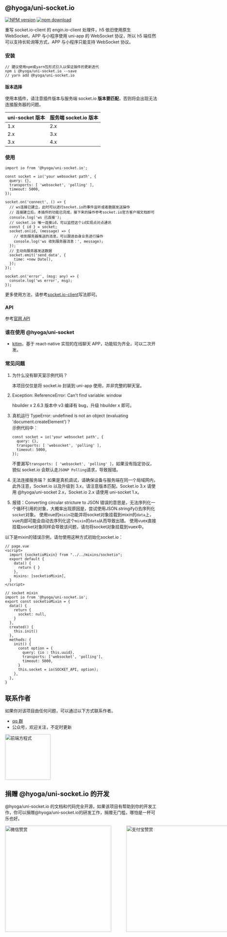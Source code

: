 ## @hyoga/uni-socket.io

[![NPM version][npm-image]][npm-url]
[![npm download][download-image]][download-url]

[npm-image]: https://img.shields.io/npm/v/@hyoga/uni-socket.io.svg?style=flat-square
[npm-url]: https://www.npmjs.com/package/@hyoga/uni-socket.io
[download-image]: https://img.shields.io/npm/dm/@hyoga/uni-socket.io.svg?style=flat-square
[download-url]: https://www.npmjs.com/package/@hyoga/uni-socket.io

重写 socket.io-client 的 engin.io-client 处理件，h5 依旧使用原生 WebSocket，APP 与小程序使用 uni-app 的 WebSocket 协议，所以 h5 端任然可以支持长轮询等方式，APP 与小程序只能支持 WebSocket 协议。

### 安装

```
// 建议使用npm或yarn包形式引入以保证插件的更新迭代
npm i @hyoga/uni-socket.io --save
// yarn add @hyoga/uni-socket.io
```

#### 版本选择

使用本插件，请注意插件版本与服务端 socket.io **版本要匹配**，否则将会出现无法连接服务器的问题。

| uni-socket 版本 | 服务端 socket.io 版本 |
| --------------- | --------------------- |
| 1.x             | 2.x                   |
| 2.x             | 3.x                   |
| 3.x             | 4.x                   |

### 使用

```
import io from '@hyoga/uni-socket.io';

const socket = io('your websocket path', {
  query: {},
  transports: [ 'websocket', 'polling' ],
  timeout: 5000,
});

socket.on('connect', () => {
  // ws连接已建立，此时可以进行socket.io的事件监听或者数据发送操作
  // 连接建立后，本插件的功能已完成，接下来的操作参考socket.io官方客户端文档即可
  console.log('ws 已连接');
  // socket.io 唯一连接id，可以监控这个id实现点对点通讯
  const { id } = socket;
  socket.on(id, (message) => {
    // 收到服务器推送的消息，可以跟进自身业务进行操作
    console.log('ws 收到服务器消息：', message);
  });
  // 主动向服务器发送数据
  socket.emit('send_data', {
    time: +new Date(),
  });
});

socket.on('error', (msg: any) => {
  console.log('ws error', msg);
});
```

更多使用方法，请参考[socket.io-client](https://github.com/socketio/socket.io-client)写法即可。

### API

参考[官网 API](https://socket.io/docs/client-api/)

### 谁在使用 @hyoga/uni-socket

- [kitim](https://gitee.com/kitim/kitim-react-native)，基于 react-native 实现的在线聊天 APP，功能较为齐全，可以二次开发。

### 常见问题

1. 为什么没有聊天室示例代码？

   本项目仅仅是将 socket.io 封装到 uni-app 使用，并非完整的聊天室。

2. Exception: ReferenceError: Can't find variable: window

   hbuilder x 2.6.3 版本中 v3 编译有 bug，升级 hbuilder x 即可。

3. 真机运行 TypeError: undefined is not an object (evaluating 'document.createElement')？  
   示例代码中：

   ```
   const socket = io('your websocket path', {
     query: {},
     transports: [ 'websocket', 'polling' ],
     timeout: 5000,
   });
   ```

   不要漏写`transports: [ 'websocket', 'polling' ]`，如果没有指定协议，貌似 socket.io 会默认走`JSONP Polling`请求，导致报错。

4. 无法连接服务端？
   如果是真机调试，请确保设备与服务端在同一个局域网内，此外注意，Socket.io 以及升级到 3.x，请注意版本匹配。Socket.io 3.x 请使用 @hyoga/uni-socket 2.x，Socket.io 2.x 请使用 uni-socket 1.x。

5. 报错：Converting circular stricture to JSON
  错误的意思是，无法序列化一个循环引用的对象，大概率出现原因是，尝试使用JSON.stringify()去序列化`socket`对象。
  使用vue的`mixin`功能并将socket对象挂载到mixin的`data`上，vue内部可能会自动去序列化这个`mixin`的`data`从而导致出错。
  使用vuex直接挂载socket对象同样会导致该问题，请勿将socket对象挂载到vuex中。

  以下是mixin的错误示例，请勿使用这种方式初始化socket.io：
  ```
  // page.vue
  <script>
    import {socketioMixin} from "../../mixins/socketio";
    export default {
      data() {
        return { }
      },
      mixins: [socketioMixin],
    }
  </script>
  ```
  ```
  // socket mixin
  import io from '@hyoga/uni-socket.io';
  export const socketioMixin = {
    data() {
      return {
        socket: null,
      }
    },
    created() {
      this.init()
    },
    methods: {
      init() {
        const option = {
          query: {io : this.uuid},
          transports: ['websocket', 'polling'],
          timeout: 5000,
        }
        this.socket = io(SOCKET_API, option);	  
      },
    },
  }
  ```
## 联系作者

如果你对该项目由任何问题，可以通过以下方式联系作者。

- [qq 群](https://jq.qq.com/?_wv=1027&k=9f25XGCW)
- 公众号，欢迎关注，不定时更新

<img src="https://img.qiuzhihu.cn/mp/%E5%85%AC%E4%BC%97%E5%8F%B7.png" title="前端方程式" style="height:150px;" />

## 捐赠 @hyoga/uni-socket.io 的开发

@hyoga/uni-socket.io 的文档和代码完全开源，如果该项目有帮助到你的开发工作，你可以捐赠@hyoga/uni-socket.io的研发工作，捐赠无门槛，哪怕是一杯可乐也好。
<div style="display:flex; align-items: center;">
  <img src="https://img.qiuzhihu.cn/mp/%E5%BE%AE%E4%BF%A1%E8%B5%9E%E8%B5%8F.png" title="微信赞赏" style="height:350px;" />
  <img src="https://img.qiuzhihu.cn/mp/%E6%94%AF%E4%BB%98%E5%AE%9D.png" title="支付宝赞赏" style="height:350px;margin-left: 50px;" />
</div>